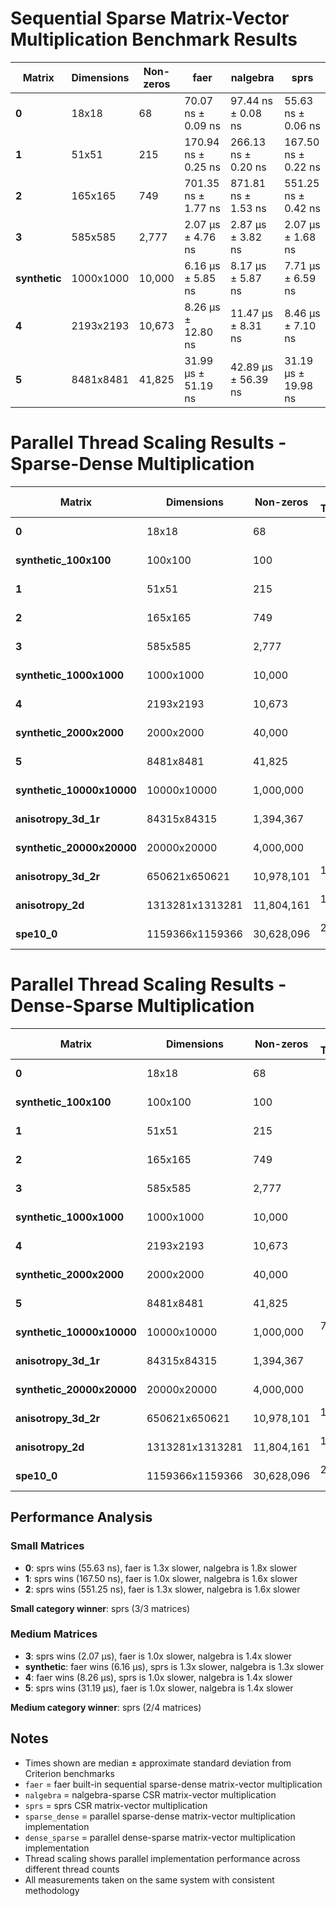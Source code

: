 # Sequential Sparse Matrix-Vector Multiplication Benchmark Results

| Matrix | Dimensions | Non-zeros | faer | nalgebra | sprs |
|--------|------------|-----------|------|----------|------|
| **0** | 18x18 | 68 | 70.07 ns ± 0.09 ns | 97.44 ns ± 0.08 ns | 55.63 ns ± 0.06 ns |
| **1** | 51x51 | 215 | 170.94 ns ± 0.25 ns | 266.13 ns ± 0.20 ns | 167.50 ns ± 0.22 ns |
| **2** | 165x165 | 749 | 701.35 ns ± 1.77 ns | 871.81 ns ± 1.53 ns | 551.25 ns ± 0.42 ns |
| **3** | 585x585 | 2,777 | 2.07 µs ± 4.76 ns | 2.87 µs ± 3.82 ns | 2.07 µs ± 1.68 ns |
| **synthetic** | 1000x1000 | 10,000 | 6.16 µs ± 5.85 ns | 8.17 µs ± 5.87 ns | 7.71 µs ± 6.59 ns |
| **4** | 2193x2193 | 10,673 | 8.26 µs ± 12.80 ns | 11.47 µs ± 8.31 ns | 8.46 µs ± 7.10 ns |
| **5** | 8481x8481 | 41,825 | 31.99 µs ± 51.19 ns | 42.89 µs ± 56.39 ns | 31.19 µs ± 19.98 ns |

# Parallel Thread Scaling Results - Sparse-Dense Multiplication

| Matrix | Dimensions | Non-zeros | 1 Thread | 2 Threads | 4 Threads | 8 Threads |
|--------|------------|-----------|-----------:|-----------:|-----------:|-----------:|
| **0** | 18x18 | 68 | 67.4 ns | 22.82 µs | 25.90 µs | 25.33 µs |
| **synthetic_100x100** | 100x100 | 100 | 186.0 ns | 25.10 µs | 27.84 µs | 27.12 µs |
| **1** | 51x51 | 215 | 200.7 ns | 25.01 µs | 27.36 µs | 26.19 µs |
| **2** | 165x165 | 749 | 597.0 ns | 26.62 µs | 31.96 µs | 27.51 µs |
| **3** | 585x585 | 2,777 | 2.23 µs | 32.24 µs | 33.49 µs | 29.22 µs |
| **synthetic_1000x1000** | 1000x1000 | 10,000 | 7.10 µs | 43.39 µs | 45.32 µs | 39.05 µs |
| **4** | 2193x2193 | 10,673 | 8.98 µs | 48.22 µs | 51.52 µs | 48.27 µs |
| **synthetic_2000x2000** | 2000x2000 | 40,000 | 26.16 µs | 60.04 µs | 56.83 µs | 56.79 µs |
| **5** | 8481x8481 | 41,825 | 36.22 µs | 79.50 µs | 96.95 µs | 103.25 µs |
| **synthetic_10000x10000** | 10000x10000 | 1,000,000 | 1.120 ms | 686.78 µs | 492.84 µs | 394.65 µs |
| **anisotropy_3d_1r** | 84315x84315 | 1,394,367 | 1.068 ms | 1.025 ms | 732.32 µs | 756.57 µs |
| **synthetic_20000x20000** | 20000x20000 | 4,000,000 | 4.760 ms | 2.737 ms | 2.119 ms | 1.564 ms |
| **anisotropy_3d_2r** | 650621x650621 | 10,978,101 | 10.062 ms | 8.192 ms | 7.871 ms | 9.386 ms |
| **anisotropy_2d** | 1313281x1313281 | 11,804,161 | 12.227 ms | 11.399 ms | 10.886 ms | 14.382 ms |
| **spe10_0** | 1159366x1159366 | 30,628,096 | 24.564 ms | 19.990 ms | 15.832 ms | 18.444 ms |

# Parallel Thread Scaling Results - Dense-Sparse Multiplication

| Matrix | Dimensions | Non-zeros | 1 Thread | 2 Threads | 4 Threads | 8 Threads |
|--------|------------|-----------|-----------:|-----------:|-----------:|-----------:|
| **0** | 18x18 | 68 | 57.8 ns | 12.01 µs | 13.07 µs | 13.72 µs |
| **synthetic_100x100** | 100x100 | 100 | 172.8 ns | 13.74 µs | 14.50 µs | 14.12 µs |
| **1** | 51x51 | 215 | 167.5 ns | 13.97 µs | 15.11 µs | 15.10 µs |
| **2** | 165x165 | 749 | 523.1 ns | 17.75 µs | 15.87 µs | 14.18 µs |
| **3** | 585x585 | 2,777 | 2.16 µs | 20.84 µs | 21.20 µs | 18.14 µs |
| **synthetic_1000x1000** | 1000x1000 | 10,000 | 6.19 µs | 25.12 µs | 30.63 µs | 23.74 µs |
| **4** | 2193x2193 | 10,673 | 8.00 µs | 29.75 µs | 39.55 µs | 31.99 µs |
| **synthetic_2000x2000** | 2000x2000 | 40,000 | 23.30 µs | 48.29 µs | 52.78 µs | 43.57 µs |
| **5** | 8481x8481 | 41,825 | 32.97 µs | 69.72 µs | 73.41 µs | 73.56 µs |
| **synthetic_10000x10000** | 10000x10000 | 1,000,000 | 766.30 µs | 1.185 ms | 705.51 µs | 499.72 µs |
| **anisotropy_3d_1r** | 84315x84315 | 1,394,367 | 1.124 ms | 1.606 ms | 1.289 ms | 1.015 ms |
| **synthetic_20000x20000** | 20000x20000 | 4,000,000 | 3.618 ms | 4.662 ms | 2.747 ms | 1.939 ms |
| **anisotropy_3d_2r** | 650621x650621 | 10,978,101 | 10.039 ms | 14.610 ms | 11.387 ms | 10.645 ms |
| **anisotropy_2d** | 1313281x1313281 | 11,804,161 | 13.140 ms | 20.689 ms | 17.093 ms | 17.159 ms |
| **spe10_0** | 1159366x1159366 | 30,628,096 | 24.541 ms | 35.067 ms | 24.481 ms | 23.341 ms |

## Performance Analysis

### Small Matrices
- **0**: sprs wins (55.63 ns), faer is 1.3x slower, nalgebra is 1.8x slower
- **1**: sprs wins (167.50 ns), faer is 1.0x slower, nalgebra is 1.6x slower
- **2**: sprs wins (551.25 ns), faer is 1.3x slower, nalgebra is 1.6x slower

**Small category winner**: sprs (3/3 matrices)

### Medium Matrices
- **3**: sprs wins (2.07 µs), faer is 1.0x slower, nalgebra is 1.4x slower
- **synthetic**: faer wins (6.16 µs), sprs is 1.3x slower, nalgebra is 1.3x slower
- **4**: faer wins (8.26 µs), sprs is 1.0x slower, nalgebra is 1.4x slower
- **5**: sprs wins (31.19 µs), faer is 1.0x slower, nalgebra is 1.4x slower

**Medium category winner**: sprs (2/4 matrices)

## Notes

- Times shown are median ± approximate standard deviation from Criterion benchmarks
- `faer` = faer built-in sequential sparse-dense matrix-vector multiplication
- `nalgebra` = nalgebra-sparse CSR matrix-vector multiplication
- `sprs` = sprs CSR matrix-vector multiplication
- `sparse_dense` = parallel sparse-dense matrix-vector multiplication implementation
- `dense_sparse` = parallel dense-sparse matrix-vector multiplication implementation
- Thread scaling shows parallel implementation performance across different thread counts
- All measurements taken on the same system with consistent methodology
